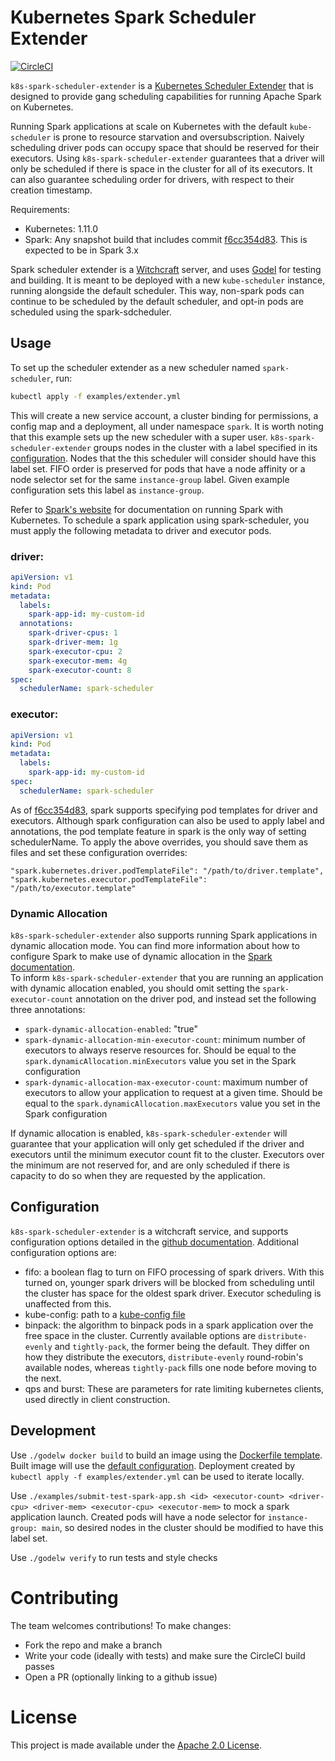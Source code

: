 # Kubernetes Spark Scheduler Extender

[![CircleCI](https://circleci.com/gh/palantir/k8s-spark-scheduler.svg?style=svg)](https://circleci.com/gh/palantir/k8s-spark-scheduler)

`k8s-spark-scheduler-extender` is a [Kubernetes Scheduler Extender](https://github.com/kubernetes/community/blob/master/contributors/design-proposals/scheduling/scheduler_extender.md) that is designed to provide gang scheduling capabilities for running Apache Spark on Kubernetes.

Running Spark applications at scale on Kubernetes with the default `kube-scheduler` is prone to resource starvation and oversubscription. Naively scheduling driver pods can occupy space that should be reserved for their executors. Using `k8s-spark-scheduler-extender` guarantees that a driver will only be scheduled if there is space in the cluster for all of its executors. It can also guarantee scheduling order for drivers, with respect to their creation timestamp.

Requirements:
- Kubernetes: 1.11.0
- Spark: Any snapshot build that includes commit [f6cc354d83](https://github.com/apache/spark/commit/f6cc354d83). This is expected to be in Spark 3.x

Spark scheduler extender is a [Witchcraft](https://github.com/palantir/witchcraft-go-server) server, and uses [Godel](https://github.com/palantir/godel) for testing and building. It is meant to be deployed with a new `kube-scheduler` instance, running alongside the default scheduler. This way, non-spark pods can continue to be scheduled by the default scheduler, and opt-in pods are scheduled using the spark-sdcheduler.

## Usage

To set up the scheduler extender as a new scheduler named `spark-scheduler`, run:
```sh
kubectl apply -f examples/extender.yml
```
This will create a new service account, a cluster binding for permissions, a config map and a deployment, all under namespace `spark`. It is worth noting that this example sets up the new scheduler with a super user. `k8s-spark-scheduler-extender` groups nodes in the cluster with a label specified in its [configuration](https://github.com/palantir/k8s-spark-scheduler/blob/master/config/config.go#L33). Nodes that the this scheduler will consider should have this label set. FIFO order is preserved for pods that have a node affinity or a node selector set for the same `instance-group` label. Given example configuration sets this label as `instance-group`.


Refer to [Spark's website](https://spark.apache.org/docs/2.3.0/running-on-kubernetes.html) for documentation on running Spark with Kubernetes. To schedule a spark application using spark-scheduler, you must apply the following metadata to driver and executor pods.
### driver:
```yml
apiVersion: v1
kind: Pod
metadata:
  labels:
    spark-app-id: my-custom-id
  annotations:
    spark-driver-cpus: 1
    spark-driver-mem: 1g
    spark-executor-cpu: 2
    spark-executor-mem: 4g
    spark-executor-count: 8
spec:
  schedulerName: spark-scheduler
```
### executor:
```yml
apiVersion: v1
kind: Pod
metadata:
  labels:
    spark-app-id: my-custom-id
spec:
  schedulerName: spark-scheduler
```

As of [f6cc354d83](https://github.com/apache/spark/commit/f6cc354d83), spark supports specifying pod templates for driver and executors. Although spark configuration can also be used to apply label and annotations, the pod template feature in spark is the only way of setting schedulerName. To apply the above overrides, you should save them as files and set these configuration overrides:
```
"spark.kubernetes.driver.podTemplateFile": "/path/to/driver.template",
"spark.kubernetes.executor.podTemplateFile": "/path/to/executor.template"
```

### Dynamic Allocation
`k8s-spark-scheduler-extender` also supports running Spark applications in dynamic allocation mode. You can find more information about how to configure Spark to make use of dynamic allocation in the [Spark documentation](http://spark.apache.org/docs/latest/configuration.html#dynamic-allocation).  
To inform `k8s-spark-scheduler-extender` that you are running an application with dynamic allocation enabled, you should omit setting the `spark-executor-count` annotation on the driver pod, and instead set the following three annotations:
- `spark-dynamic-allocation-enabled`: "true"
- `spark-dynamic-allocation-min-executor-count`: minimum number of executors to always reserve resources for. Should be equal to the `spark.dynamicAllocation.minExecutors` value you set in the Spark configuration
- `spark-dynamic-allocation-max-executor-count`: maximum number of executors to allow your application to request at a given time. Should be equal to the `spark.dynamicAllocation.maxExecutors` value you set in the Spark configuration

If dynamic allocation is enabled, `k8s-spark-scheduler-extender` will guarantee that your application will only get scheduled if the driver and executors until the minimum executor count fit to the cluster. Executors over the minimum are not reserved for, and are only scheduled if there is capacity to do so when they are requested by the application.

## Configuration

`k8s-spark-scheduler-extender` is a witchcraft service, and supports configuration options detailed in the [github documentation](https://github.com/palantir/witchcraft-go-server#configuration). Additional configuration options are:
 - fifo: a boolean flag to turn on FIFO processing of spark drivers. With this turned on, younger spark drivers will be blocked from scheduling until the cluster has space for the oldest spark driver. Executor scheduling is unaffected from this.
 - kube-config: path to a [kube-config file](https://kubernetes.io/docs/tasks/access-application-cluster/configure-access-multiple-clusters/)
 - binpack: the algorithm to binpack pods in a spark application over the free space in the cluster. Currently available options are `distribute-evenly` and `tightly-pack`, the former being the default. They differ on how they distribute the executors, `distribute-evenly` round-robin's available nodes, whereas `tightly-pack` fills one node before moving to the next.
 - qps and burst: These are parameters for rate limiting kubernetes clients, used directly in client construction.

## Development

Use `./godelw docker build` to build an image using the [Dockerfile template](docker/Dockerfile). Built image will use the [default configuration](docker/var/conf/install.yml). Deployment created by `kubectl apply -f examples/extender.yml` can be used to iterate locally.

Use `./examples/submit-test-spark-app.sh <id> <executor-count> <driver-cpu> <driver-mem> <executor-cpu> <executor-mem>` to mock a spark application launch. Created pods will have a node selector for `instance-group: main`, so desired nodes in the cluster should be modified to have this label set.

Use `./godelw verify` to run tests and style checks

# Contributing

The team welcomes contributions!  To make changes:

- Fork the repo and make a branch
- Write your code (ideally with tests) and make sure the CircleCI build passes
- Open a PR (optionally linking to a github issue)

# License
This project is made available under the [Apache 2.0 License](/LICENSE).
